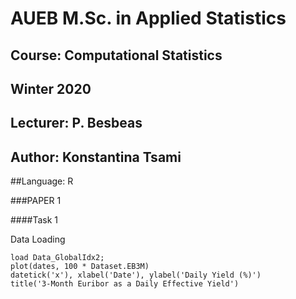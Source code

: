 # AUEB M.Sc. in Applied Statistics
## Course: Computational Statistics
## Winter 2020
## Lecturer: P. Besbeas
## Author: Konstantina Tsami

##Language: R


###PAPER 1

####Task 1 



Data Loading
```
load Data_GlobalIdx2;
plot(dates, 100 * Dataset.EB3M)
datetick('x'), xlabel('Date'), ylabel('Daily Yield (%)')
title('3-Month Euribor as a Daily Effective Yield')
```
